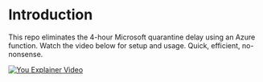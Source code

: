 # Introduction

This repo eliminates the 4-hour Microsoft quarantine delay using an Azure function. Watch the video below for setup and usage. Quick, efficient, no-nonsense.

[![You Explainer Video](https://i.ytimg.com/an_webp/4nFxqh0NsCw/mqdefault_6s.webp?du=3000&sqp=CKTCnLAG&rs=AOn4CLCL-IghT22feSR99RRKYHZgEQVqog)](https://www.youtube.com/watch?v=AhXb3kW3ahY)
